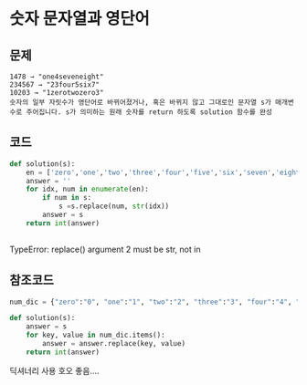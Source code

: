 # 숫자 문자열과 영단어

## 문제

```
1478 → "one4seveneight"
234567 → "23four5six7"
10203 → "1zerotwozero3"
숫자의 일부 자릿수가 영단어로 바뀌어졌거나, 혹은 바뀌지 않고 그대로인 문자열 s가 매개변수로 주어집니다. s가 의미하는 원래 숫자를 return 하도록 solution 함수를 완성
```



## 코드

```python
def solution(s):
    en = ['zero','one','two','three','four','five','six','seven','eight','nine']
    answer = ''
    for idx, num in enumerate(en):
        if num in s:
            s =s.replace(num, str(idx))
        answer = s
    return int(answer)
    
```

TypeError: replace() argument 2 must be str, not in

## 참조코드

```python
num_dic = {"zero":"0", "one":"1", "two":"2", "three":"3", "four":"4", "five":"5", "six":"6", "seven":"7", "eight":"8", "nine":"9"}

def solution(s):
    answer = s
    for key, value in num_dic.items():
        answer = answer.replace(key, value)
    return int(answer)
```

딕셔너리 사용 호오 좋음....